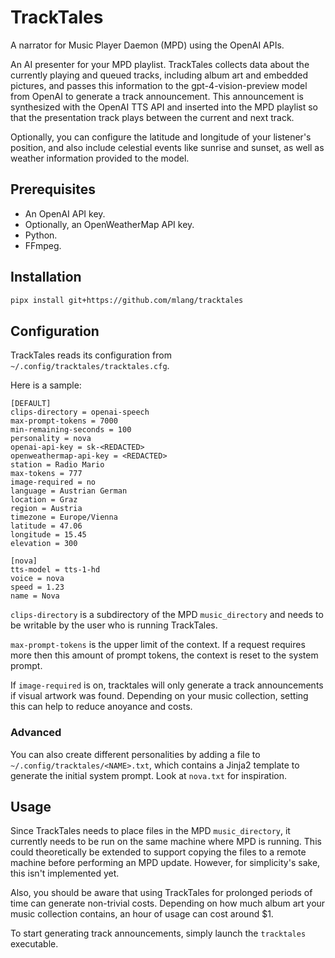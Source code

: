 # TrackTales

A narrator for Music Player Daemon (MPD) using the OpenAI APIs.

An AI presenter for your MPD playlist. TrackTales collects data about the currently playing and queued tracks, including album art and embedded pictures, and passes this information to the gpt-4-vision-preview model from OpenAI to generate a track announcement. This announcement is synthesized with the OpenAI TTS API and inserted into the MPD playlist so that the presentation track plays between the current and next track.

Optionally, you can configure the latitude and longitude of your listener's position, and also include celestial events like sunrise and sunset, as well as weather information provided to the model.

## Prerequisites

* An OpenAI API key.
* Optionally, an OpenWeatherMap API key.
* Python.
* FFmpeg.

## Installation

```bash
pipx install git+https://github.com/mlang/tracktales
```

## Configuration

TrackTales reads its configuration from `~/.config/tracktales/tracktales.cfg`.

Here is a sample:

```
[DEFAULT]
clips-directory = openai-speech
max-prompt-tokens = 7000
min-remaining-seconds = 100
personality = nova
openai-api-key = sk-<REDACTED>
openweathermap-api-key = <REDACTED>
station = Radio Mario
max-tokens = 777
image-required = no
language = Austrian German
location = Graz
region = Austria
timezone = Europe/Vienna
latitude = 47.06
longitude = 15.45
elevation = 300

[nova]
tts-model = tts-1-hd
voice = nova
speed = 1.23
name = Nova
```

`clips-directory` is a subdirectory of the MPD `music_directory` and needs to be writable by the user who is running TrackTales.

`max-prompt-tokens` is the upper limit of the context.  If a request requires more then this amount of prompt tokens, the context is reset to the system prompt.

If `image-required` is on, tracktales will only generate a track announcements if visual artwork was found. Depending on your music collection, setting this can help to reduce anoyance and costs.

### Advanced

You can also create different personalities by adding a file to `~/.config/tracktales/<NAME>.txt`, which contains a Jinja2 template to generate the initial system prompt. Look at `nova.txt` for inspiration.

## Usage

Since TrackTales needs to place files in the MPD `music_directory`, it currently needs to be run on the same machine where MPD is running. This could theoretically be extended to support copying the files to a remote machine before performing an MPD update. However, for simplicity's sake, this isn't implemented yet.

Also, you should be aware that using TrackTales for prolonged periods of time can generate non-trivial costs. Depending on how much album art your music collection contains, an hour of usage can cost around $1.

To start generating track announcements, simply launch the `tracktales` executable.
